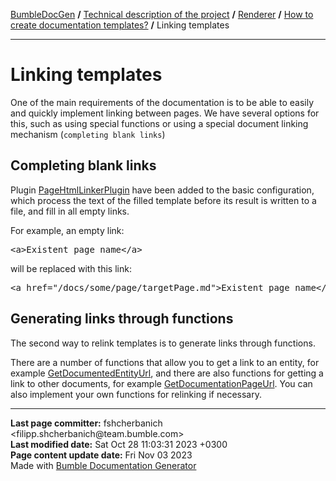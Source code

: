 <embed> <a href="/docs/README.md">BumbleDocGen</a> <b>/</b> <a href="/docs/tech/readme.md">Technical description of the project</a> <b>/</b> <a href="/docs/tech/3.renderer/readme.md">Renderer</a> <b>/</b> <a href="/docs/tech/3.renderer/01_templates.md">How to create documentation templates?</a> <b>/</b> Linking templates<hr> </embed>

<embed> <h1>Linking templates</h1> </embed>

One of the main requirements of the documentation is to be able to easily and quickly implement linking between pages.
We have several options for this, such as using special functions or using a special document linking mechanism (`completing blank links`)

<embed> <h2>Completing blank links</h2> </embed>

Plugin <a href="/docs/tech/3.renderer/classes/PageHtmlLinkerPlugin.md">PageHtmlLinkerPlugin</a> have been added to the basic configuration,
which process the text of the filled template before its result is written to a file, and fill in all empty links.

For example, an empty link:

<pre>&lt;a&gt;Existent page name&lt;/a&gt;</pre>

will be replaced with this link:

<pre>&lt;a href=&quot;/docs/some/page/targetPage.md&quot;&gt;Existent page name&lt;/a&gt;</pre>

<embed> <h2>Generating links through functions</h2> </embed>

The second way to relink templates is to generate links through functions.

There are a number of functions that allow you to get a link to an entity, for example <a href="/docs/tech/3.renderer/classes/GetDocumentedEntityUrl.md">GetDocumentedEntityUrl</a>, and there are also functions for getting a link to other documents, for example <a href="/docs/tech/3.renderer/classes/GetDocumentationPageUrl.md">GetDocumentationPageUrl</a>.
You can also implement your own functions for relinking if necessary.

<div id='page_committer_info'>
<hr>
<b>Last page committer:</b> fshcherbanich &lt;filipp.shcherbanich@team.bumble.com&gt;<br><b>Last modified date:</b>   Sat Oct 28 11:03:31 2023 +0300<br><b>Page content update date:</b> Fri Nov 03 2023<br>Made with <a href='https://github.com/bumble-tech/bumble-doc-gen/blob/master/docs/README.md'>Bumble Documentation Generator</a></div>